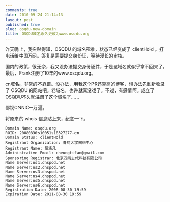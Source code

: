 ```yaml
---
comments: true
date: 2010-09-24 21:14:13
layout: post
published: true
slug: osqdu-new-domain
title: OSQDU域名永久更改为www.osqdu.org
---
```



昨天晚上，我突然得知，OSQDU 的域名罹难，状态已经变成了 clientHold 。打电话给中国万网，答复是需要提交身份证，等待漫长的审核。

国内的政策，很无奈，我又没办法提交身份证件，于是这域名就似乎拿不回来了。最后，Frank注册了10年的www.osqdu.org。

<!-- more -->

cn域名，非常的不靠谱。没办法，用我这个PR还算高的博客，想办法先重新收录了 OSQDU 的网站吧。老域名，也许就真没戏了。不过，有感情阿。成立了OSQDU不久就注册了这个域名了……

鄙视CNNIC一万遍。

将原来的 whois 信息贴上来，纪念一下。
    
    Domain Name: osqdu.org
    ROID: 20080830s10051s18327277-cn
    Domain Status: clientHold
    Registrant Organization: 青岛大学网络中心
    Registrant Name: 张涤凡
    Administrative Email: cheungtifan@gmail.com
    Sponsoring Registrar: 北京万网志成科技有限公司
    Name Server:ns1.dnspod.net
    Name Server:ns2.dnspod.net
    Name Server:ns3.dnspod.net
    Name Server:ns4.dnspod.net
    Name Server:ns5.dnspod.net
    Name Server:ns6.dnspod.net
    Registration Date: 2008-08-30 19:59
    Expiration Date: 2011-08-30 19:59
